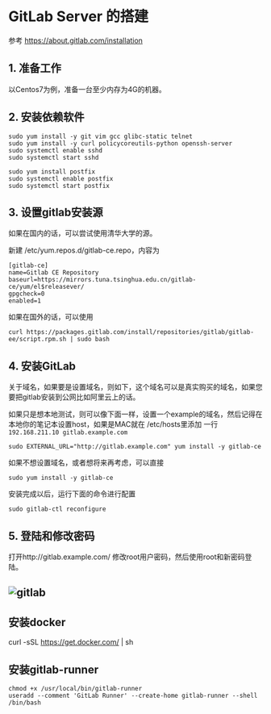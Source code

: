 # GitLab Server 的搭建

参考 https://about.gitlab.com/installation


## 1. 准备工作

以Centos7为例，准备一台至少内存为4G的机器。


## 2. 安装依赖软件


```
sudo yum install -y git vim gcc glibc-static telnet
sudo yum install -y curl policycoreutils-python openssh-server
sudo systemctl enable sshd
sudo systemctl start sshd

sudo yum install postfix
sudo systemctl enable postfix
sudo systemctl start postfix
```


## 3. 设置gitlab安装源

如果在国内的话，可以尝试使用清华大学的源。

新建 /etc/yum.repos.d/gitlab-ce.repo，内容为

```
[gitlab-ce]
name=Gitlab CE Repository
baseurl=https://mirrors.tuna.tsinghua.edu.cn/gitlab-ce/yum/el$releasever/
gpgcheck=0
enabled=1
```

如果在国外的话，可以使用

```
curl https://packages.gitlab.com/install/repositories/gitlab/gitlab-ee/script.rpm.sh | sudo bash
```

## 4. 安装GitLab

关于域名，如果要是设置域名，则如下，这个域名可以是真实购买的域名，如果您要把gitlab安装到公网比如阿里云上的话。

如果只是想本地测试，则可以像下面一样，设置一个example的域名，然后记得在本地你的笔记本设置host，如果是MAC就在 /etc/hosts里添加 一行 `192.168.211.10 gitlab.example.com`  

```
sudo EXTERNAL_URL="http://gitlab.example.com" yum install -y gitlab-ce
```

如果不想设置域名，或者想将来再考虑，可以直接

```
sudo yum install -y gitlab-ce
```

安装完成以后，运行下面的命令进行配置

```
sudo gitlab-ctl reconfigure
```

## 5. 登陆和修改密码


打开http://gitlab.example.com/ 修改root用户密码，然后使用root和新密码登陆。


![gitlab](img/gitlab-1.png)
---
## 安装docker 
curl -sSL https://get.docker.com/ | sh
## 安装gitlab-runner
```
chmod +x /usr/local/bin/gitlab-runner
useradd --comment 'GitLab Runner' --create-home gitlab-runner --shell /bin/bash
```
